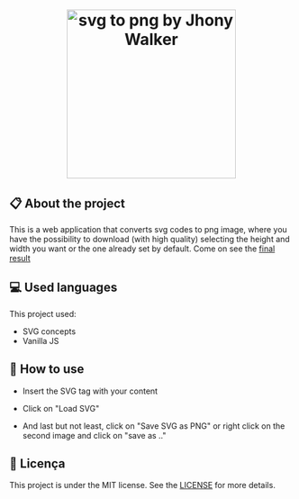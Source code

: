 
<h1 align="center">
    <img src="./images/svg-to-png.png" alt="svg to png by Jhony Walker" width="300px" />
</h1>

## :clipboard: About the project

This is a web application that converts svg codes to png image, where you have the possibility to download (with high quality) selecting the height and width you want or the one already set by default. Come on see the [final result](https://jhonywalker-pixel.github.io/svg-png/)

## :computer: Used languages

This project used:

- SVG concepts
- Vanilla JS

## :bookmark: How to use

 - Insert the SVG tag with your content

 - Click on "Load SVG"

 - And last but not least, click on "Save SVG as PNG" or right click on the second image and click on "save as .."

## :book: Licença

This project is under the MIT license. See the [LICENSE](LICENSE.md) for more details.

